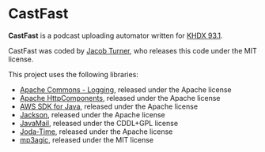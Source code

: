 # CastFast
**CastFast** is a podcast uploading automator written for [KHDX 93.1](http://khdx.fm). 

CastFast was coded by [Jacob Turner](http://jacobturner.me), who releases this code under the MIT license.

This project uses the following libraries:
* [Apache Commons - Logging](http://commons.apache.org/proper/commons-logging), released under the Apache license
* [Apache HttpComponents](http://hc.apache.org), released under the Apache license
* [AWS SDK for Java](http://aws.amazon.com/sdk-for-java), released under the Apache license
* [Jackson](http://github.com/FasterXML/jackson), released under the Apache license
* [JavaMail](http://java.net/projects/javamail), released under the CDDL+GPL license
* [Joda-Time](http://joda.org/joda-time), released under the Apache license
* [mp3agic](http://github.com/mpatric/mp3agic), released under the MIT license
